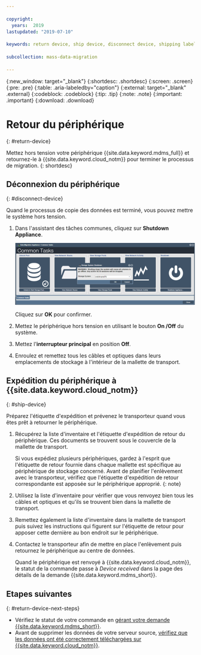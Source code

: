 ```yaml
---

copyright:
  years:  2019
lastupdated: "2019-07-10"

keywords: return device, ship device, disconnect device, shipping label

subcollection: mass-data-migration

---
```

{:new_window: target="_blank"}
{:shortdesc: .shortdesc}
{:screen: .screen}
{:pre: .pre}
{:table: .aria-labeledby="caption"}
{:external: target="_blank" .external}
{:codeblock: .codeblock}
{:tip: .tip}
{:note: .note}
{:important: .important}
{:download: .download}

# Retour du périphérique
{: #return-device}

Mettez hors tension votre périphérique {{site.data.keyword.mdms_full}} et retournez-le à {{site.data.keyword.cloud_notm}} pour terminer le processus de migration.
{: shortdesc}

## Déconnexion du périphérique
{: #disconnect-device}

Quand le processus de copie des données est terminé, vous pouvez mettre le système hors tension.

1. Dans l'assistant des tâches communes, cliquez sur **Shutdown Appliance**.

    ![Mise sous tension de l'appareil](images/ShutDown.png)

    Cliquez sur **OK** pour confirmer.
2. Mettez le périphérique hors tension en utilisant le bouton **On /Off** du système. 
3. Mettez l'**interrupteur principal** en position **Off**.
4. Enroulez et remettez tous les câbles et optiques dans leurs emplacements de stockage à l'intérieur de la mallette de transport.

## Expédition du périphérique à {{site.data.keyword.cloud_notm}}
{: #ship-device}

Préparez l'étiquette d'expédition et prévenez le transporteur quand vous êtes prêt à retourner le périphérique.

1. Récupérez la liste d'inventaire et l'étiquette d'expédition de retour du périphérique. Ces documents se trouvent sous le couvercle de la mallette de transport.

    Si vous expédiez plusieurs périphériques, gardez à l'esprit que l'étiquette de retour fournie dans chaque mallette est spécifique au périphérique de stockage concerné. Avant de planifier l'enlèvement avec le transporteur, vérifiez que l'étiquette d'expédition de retour correspondante est apposée sur le périphérique approprié.
    {: note}
2. Utilisez la liste d'inventaire pour vérifier que vous renvoyez bien tous les câbles et optiques et qu'ils se trouvent bien dans la mallette de transport.
3. Remettez également la liste d'inventaire dans la mallette de transport puis suivez les instructions qui figurent sur l'étiquette de retour pour apposer cette dernière au bon endroit sur le périphérique.
4. Contactez le transporteur afin de mettre en place l'enlèvement puis retournez le périphérique au centre de données.

    Quand le périphérique est renvoyé à {{site.data.keyword.cloud_notm}}, le statut de la commande passe à _Device received_ dans la page des détails de la demande {{site.data.keyword.mdms_short}}.

## Etapes suivantes
{: #return-device-next-steps}

- Vérifiez le statut de votre commande en [gérant votre demande {{site.data.keyword.mdms_short}}](/docs/infrastructure/mass-data-migration?topic=mass-data-migration-manage-request).
- Avant de supprimer les données de votre serveur source, [vérifiez que les données ont été correctement téléchargées sur {{site.data.keyword.cloud_notm}}](/docs/infrastructure/mass-data-migration?topic=mass-data-migration-verify-data).

